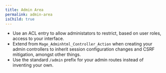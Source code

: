 ```yaml
---
title: Admin Area
permalink: admin-area
isChild: true
---
```


* Use an ACL entry to allow administators to restrict, based on user roles, access to your interface.
* Extend from `Mage_Adminhtml_Controller_Action` when creating your admin controllers to inherit session configuration changes and CSRF mitigation, amongst other things.
* Use the standard `/admin` prefix for your admin routes instead of inventing your own.
